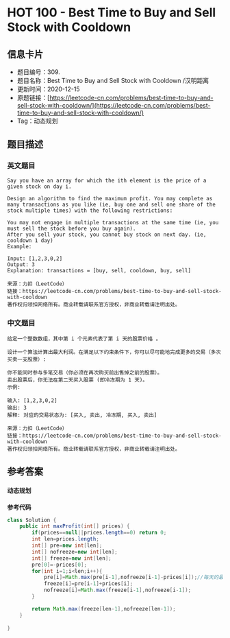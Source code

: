 # HOT 100 - Best Time to Buy and Sell Stock with Cooldown

## 信息卡片
- 题目编号：309. 
- 题目名称：Best Time to Buy and Sell Stock with Cooldown /汉明距离
- 更新时间：2020-12-15
- 原题链接：[https://leetcode-cn.com/problems/best-time-to-buy-and-sell-stock-with-cooldown/](https://leetcode-cn.com/problems/best-time-to-buy-and-sell-stock-with-cooldown/)
- Tag：动态规划



## 题目描述
### 英文题目
```
Say you have an array for which the ith element is the price of a given stock on day i.

Design an algorithm to find the maximum profit. You may complete as many transactions as you like (ie, buy one and sell one share of the stock multiple times) with the following restrictions:

You may not engage in multiple transactions at the same time (ie, you must sell the stock before you buy again).
After you sell your stock, you cannot buy stock on next day. (ie, cooldown 1 day)
Example:

Input: [1,2,3,0,2]
Output: 3 
Explanation: transactions = [buy, sell, cooldown, buy, sell]

来源：力扣（LeetCode）
链接：https://leetcode-cn.com/problems/best-time-to-buy-and-sell-stock-with-cooldown
著作权归领扣网络所有。商业转载请联系官方授权，非商业转载请注明出处。
```


### 中文题目
```
给定一个整数数组，其中第 i 个元素代表了第 i 天的股票价格 。

设计一个算法计算出最大利润。在满足以下约束条件下，你可以尽可能地完成更多的交易（多次买卖一支股票）:

你不能同时参与多笔交易（你必须在再次购买前出售掉之前的股票）。
卖出股票后，你无法在第二天买入股票 (即冷冻期为 1 天)。
示例:

输入: [1,2,3,0,2]
输出: 3 
解释: 对应的交易状态为: [买入, 卖出, 冷冻期, 买入, 卖出]

来源：力扣（LeetCode）
链接：https://leetcode-cn.com/problems/best-time-to-buy-and-sell-stock-with-cooldown
著作权归领扣网络所有。商业转载请联系官方授权，非商业转载请注明出处。
```


## 参考答案
#### 动态规划
**参考代码**
```java
class Solution {
    public int maxProfit(int[] prices) {
        if(prices==null||prices.length==0) return 0;
        int len=prices.length;
        int[] pre=new int[len];
        int[] nofreeze=new int[len];
        int[] freeze=new int[len];
        pre[0]=-prices[0];
        for(int i=1;i<len;i++){
            pre[i]=Math.max(pre[i-1],nofreeze[i-1]-prices[i]);//每天的最大收益
            freeze[i]=pre[i-1]+prices[i];
            nofreeze[i]=Math.max(freeze[i-1],nofreeze[i-1]);
        }

        return Math.max(freeze[len-1],nofreeze[len-1]);
    }
    
}
```


